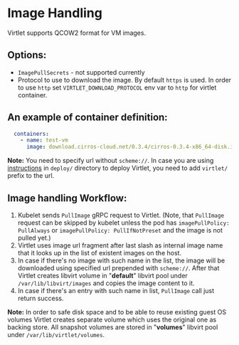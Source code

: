 # Image Handling

Virtlet supports QCOW2 format for VM images.

## Options:
- `ImagePullSecrets` - not supported currently
- Protocol to use to download the image. By default `https` is used. In order to use `http` set `VIRTLET_DOWNLOAD_PROTOCOL` env var to `http` for virtlet container.

## An example of container definition:

```yaml
  containers:
    - name: test-vm
      image: download.cirros-cloud.net/0.3.4/cirros-0.3.4-x86_64-disk.img
```

**Note:** You need to specify url without `scheme://`. In case you are using [instructions](../deploy/README.md) in `deploy/` directory to deploy Virtlet, you need to add `virtlet/` prefix to the url.


## Image handling Workflow:
1. Kubelet sends `PullImage` gRPC request to Virtlet.
(Note, that `PullImage` request can be skipped by kubelet unless the pod has `imagePullPolicy: PullAlways` or `imagePullPolicy: PullIfNotPreset` and the image is not pulled yet.)
1. Virtlet uses image url fragment after last slash as internal image name that it looks up in the list of existent images on the host.
1. In case if there's no image with such name in the list, the image will be downloaded using specified url prepended with `scheme://`. After that Virtlet creates libvirt volume in "**default**" libvirt pool under `/var/lib/libvirt/images` and copies the image content to it.
1. In case if there's an entry with such name in list, `PullImage` call just return success.

**Note:** In order to safe disk space and to be able to reuse existing guest OS volumes Virtlet creates separate volume which uses the original one as backing store.
All snapshot volumes are stored in "**volumes**" libvirt pool under `/var/lib/virtlet/volumes`.
